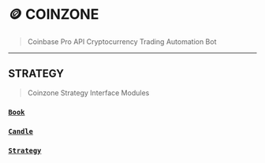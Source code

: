 # 🪙 COINZONE

> Coinbase Pro API Cryptocurrency Trading Automation Bot

---

## STRATEGY

> Coinzone Strategy Interface Modules

### [`Book`](./book.js)

### [`Candle`](./candle.js)

### [`Strategy`](./index.js)